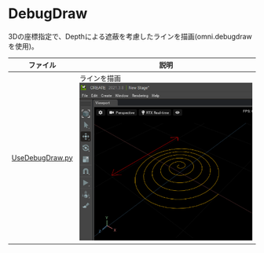 # DebugDraw

3Dの座標指定で、Depthによる遮蔽を考慮したラインを描画(omni.debugdrawを使用)。     


|ファイル|説明|     
|---|---|     
|[UseDebugDraw.py](./UseDebugDraw.py)|ラインを描画<br>![debugDraw_line_01.png](./images/debugDraw_line_01.png)|     


